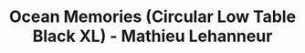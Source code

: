 ---
title: Ocean Memories (Circular Low Table Black XL) - Mathieu Lehanneur
layout: entry
presentation: side-by-side
object:
  - id: ptl-24698
order: 434
menu: false
---